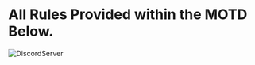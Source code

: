 # All Rules Provided within the MOTD Below.

![DiscordServer](https://sites.google.com/view/motd12345/home)

